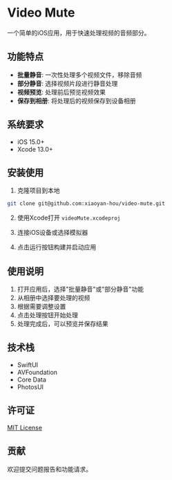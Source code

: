 # Video Mute

一个简单的iOS应用，用于快速处理视频的音频部分。

## 功能特点

- **批量静音**: 一次性处理多个视频文件，移除音频
- **部分静音**: 选择视频片段进行静音处理
- **视频预览**: 处理前后预览视频效果
- **保存到相册**: 将处理后的视频保存到设备相册

## 系统要求

- iOS 15.0+
- Xcode 13.0+

## 安装使用

1. 克隆项目到本地
```bash
git clone git@github.com:xiaoyan-hou/video-mute.git
```

2. 使用Xcode打开 `videoMute.xcodeproj`

3. 连接iOS设备或选择模拟器

4. 点击运行按钮构建并启动应用

## 使用说明

1. 打开应用后，选择"批量静音"或"部分静音"功能
2. 从相册中选择要处理的视频
3. 根据需要调整设置
4. 点击处理按钮开始处理
5. 处理完成后，可以预览并保存结果

## 技术栈

- SwiftUI
- AVFoundation
- Core Data
- PhotosUI

## 许可证

[MIT License](LICENSE)

## 贡献

欢迎提交问题报告和功能请求。